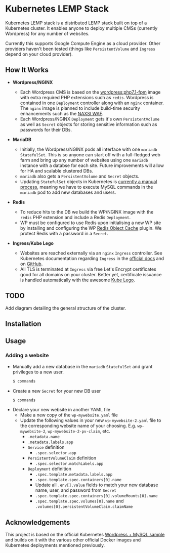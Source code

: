 # Kubernetes LEMP Stack
Kubernetes LEMP stack is a distributed LEMP stack built on top of a Kubernetes cluster. It enables anyone to deploy multiple CMSs (currently Wordpress) for any number of websites.

Currently this supports Google Compute Engine as a cloud provider. Other providers haven't been tested (things like `PersistentVolume` and `Ingress` depend on your cloud provider).

## How It Works
* **Wordpress/NGINX**
  * Each Wordpress CMS is based on the [wordpress:php7.1-fpm](https://hub.docker.com/r/_/wordpress/ "Official Wordpress Docker image") image with extra required PHP extensions such as `redis`. Wordpress is contained in one `Deployment` controller along with an `nginx` container. The `nginx` image is planned to include build-time security enhancements such as the [NAXSI WAF](https://github.com/nbs-system/naxsi "NBS System NAXSI Web Application Firewall").
  * Each Wordpress/NGINX `Deployment` gets it's own `PersistentVolume` as well as `Secret` objects for storing sensitive information such as passwords for their DBs.
  
* **MariaDB**
  * Initially, the Wordpress/NGINX pods all interface with one `mariadb` `StatefulSet`. This is so anyone can start off with a full-fledged web farm and bring up any number of websites using one `mariadb` instance with a databse for each site. Future improvements will allow for HA and scalable clustered DBs.
  * `mariadb` also gets a `PersistentVolume` and `Secret` objects.
  * Updating `StatefulSet` objects in Kubernetes is [currently a manual process](https://kubernetes.io/docs/concepts/workloads/controllers/statefulset/#limitations), meaning we have to execute MySQL commands in the `mariadb` pod to add new databases and users.
  
* **Redis**
  * To reduce hits to the DB we build the WP/NGINX image with the `redis` PHP extension and include a Redis `Deployment`.
  * WP must be configured to use Redis upon initialising a new WP site by installing and configuring the WP [Redis Object Cache](https://wordpress.org/plugins/redis-cache/ "Redis Object Cache plugin for Wordpress") plugin. We protect Redis with a password in a `Secret`.
  
* **Ingress/Kube Lego**
  * Websites are reached externally via an `nginx` `Ingress` controller. See Kubernetes documentation regarding `Ingress` in the [official docs](https://kubernetes.io/docs/user-guide/ingress/ "Ingress Resources") and on [GitHub](https://github.com/kubernetes/ingress/blob/master/controllers/nginx/README.md "NGINX Ingress Controller").
  * All TLS is terminated at `Ingress` via free Let's Encrypt certificates good for all domains on your cluster. Better yet, certificate issuance is handled automatically with the awesome [Kube Lego](https://github.com/jetstack/kube-lego "Kube Lego").

## TODO
Add diagram detailing the general structure of the cluster.

## Installation

## Usage

### Adding a website
* Manually add a new database in the `mariadb` `StatefulSet` and grant privileges to a new user.
  ```bash
  $ commands
  ```
* Create a new `Secret` for your new DB user
  ```bash
  $ commands
  ```
* Declare your new website in another YAML file
  * Make a new copy of the `wp-mywebsite.yaml` file
  * Update the following values in your new `wp-mywebsite-2.yaml` file to the corresponding website name of your choosing. E.g. `wp-mywebsite-2`, `wp-mywebsite-2-pv-claim`, etc.
    * `.metadata.name`
    * `.metadata.labels.app`
    * `Service` definition
      * `.spec.selector.app`
    * `PersistentVolumeClaim` definition
      * `.spec.selector.matchLabels.app`
    * `Deployment` definition
      * `.spec.template.metadata.labels.app`
      * `.spec.template.spec.containers[0].name`
      * Update all `.env[].value` fields to match your new database name, user, and password from `Secret`
      * `.spec.template.spec.containers[0].volumeMounts[0].name`
      * `.spec.template.spec.volumes[0].name` and `.volumes[0].persistentVolumeClaim.claimName`

## Acknowledgements
This project is based on the official Kubernetes [Wordpress + MySQL sample](https://github.com/kubernetes/kubernetes/tree/master/examples/mysql-wordpress-pd/ "Persistent Installation of MySQL and WordPress on Kubernetes") and builds on it with the various other official Docker images and Kubernetes deployments mentioned previously.
